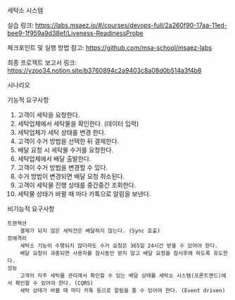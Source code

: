 세탁소 시스템

실습 링크: https://labs.msaez.io/#/courses/devops-full/2a260f90-17aa-11ed-bee9-1f959a9d38ef/Liveness-ReadinessProbe

체크포인트 및 실행 방법 참고: https://github.com/msa-school/msaez-labs

최종 프로젝트 보고서 링크: https://yzoo34.notion.site/b3760894c2a9403c8a08d0b514a3f4b8

시나리오

기능적 요구사항
1. 고객이 세탁을 요청한다.
2. 세탁업체에서 세탁물을 확인한다. (데이터 입력)
3. 세탁업체가 세탁 상태를 변경 한다.
4. 고객이 수거 방법을 선택한 뒤 결제한다.
5. 배달 요청 시 세탁물 수거를 요청한다.
6. 세탁업체에서 배달 출발한다.
7. 고객이 수거 방법을 변경할 수 있다.
8. 수거 방법이 변경되면 배달 요청 취소된다.
9. 고객이 세탁물 진행 상태를 중간중간 조회한다.
10. 세탁물 상태가 바뀔 때 마다 카톡으로 알림을 보낸다.

비기능적 요구사항

    트랜잭션
        결제가 되지 않은 세탁건은 배달하지 않는다. (Sync 호출)
    장애격리
        세탁소 기능이 수행되지 않더라도 수거 요청은 365일 24시간 받을 수 있어야 한다.
        배달 요청이 과중되면 사용자를 잠시동안 받지 않고 배달 요청을 잠시후에 하도록 유도한다.
    성능
        고객이 자주 세탁물 관리에서 확인할 수 있는 배달 상태를 세탁소 시스템(프론트엔드)에서 확인할 수 있어야 한다. (CQRS)
        세탁 상태가 바뀔 때 마다 카톡 등으로 알림을 줄 수 있어야 한다. (Event driven)
